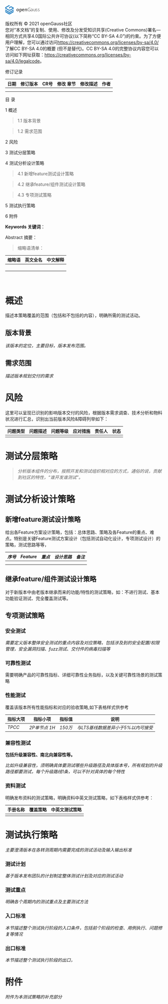 ![avatar](../images/openGauss.png)

版权所有 © 2021 openGauss社区  
您对“本文档”的复制、使用、修改及分发受知识共享(Creative
Commons)署名—相同方式共享4.0国际公共许可协议(以下简称“CC BY-SA
4.0”)的约束。为了方便用户理解，您可以通过访问<https://creativecommons.org/licenses/by-sa/4.0/>
了解CC BY-SA 4.0的概要 (但不是替代)。CC BY-SA
4.0的完整协议内容您可以访问如下网址获取：<https://creativecommons.org/licenses/by-sa/4.0/legalcode>。

修订记录

| 日期 | 修订版本 | CR号 | 修改  章节 | 修改描述 | 作者 |
|------|----------|------|------------|----------|------|
|      |          |      |            |          |      |
|      |          |      |            |          |      |


目 录

1 概述

>   1.1 版本背景

>   1.2 需求范围

2 风险

3 测试分层策略

4 测试分析设计策略

>   4.1 新增feature测试设计策略

>   4.2 继承feature/组件测试设计策略

>   4.3 专项测试策略

5 测试执行策略

6 附件


**Keywords 关键词**：

Abstract 摘要：

>   缩略语清单：

| 缩略语 | 英文全名 | 中文解释 |
|--------|----------|----------|
|        |          |          |
|        |          |          |
|        |          |          |
|        |          |          |

# <br>概述

描述本策略覆盖的范围（包括和不包括的内容），明确所需的测试活动。

## 版本背景

*该版本的定位，主要目标，版本发布范围。*

## 需求范围

*描述版本规划交付的需求*

# 风险

这里可以呈现已识别的影响版本交付的风险，根据版本需求调查、技术分析和物料状况进行汇总，识别出当前版本风险&障碍列举如下：

| 问题类型 | 问题描述 | 问题等级 | 应对措施 | 责任人 | 状态 |
|----------|----------|----------|----------|--------|------|
|          |          |          |          |        |      |

# 测试分层策略

>   *分析版本组件的分布，按照开发和测试组织相对应的方式，通俗的说，贡献到社区的特性，“谁开发谁测试”。*

# 测试分析设计策略

## 新增feature测试设计策略

给出各Feature方案设计策略，包括：总体思路、策略及各Feature的重点、难点。特别是关键Feature测试方案设计（包括测试自动化设计，专项测试设计）的策略，测试思路等等，

| *序号* | *Feature* | *重点* | *设计思路* | *备注* |
| ------ | --------- | ------ | ---------- | ------ |
|        |           |        |            |        |
|        |           |        |            |        |

## 继承feature/组件测试设计策略

对于新版本中由老版本继承而来的功能/特性的测试策略，如：不进行测试、基本功能验证测试、完全覆盖测试等。

## 专项测试策略

### 安全测试

*需要定义版本整体安全测试的重点内容及对应策略，包括涉及到的安全配置/权限管理，安全漏洞扫描、fuzz测试、交付件的病毒扫描等*

### 可靠性测试

需要明确产品的可靠性指标、详细可靠性业务指标，以及关键可靠性场景的测试策略

### 性能测试

覆盖该版本所有性能指标和对应的验收策略,如下表格样式供参考

| **指标大项** | **指标小项**  | **指标值** | **说明**                            |
| ------------ | ------------- | ---------- | ----------------------------------- |
| *TPCC*       | *2P单节点 1H* | *150万*    | *与LTS基线数据差异小于5%以内可接受* |

### 兼容性测试

**包括升级兼容性、南北向兼容性等。**

*比如升级兼容性，须明确具体要测试哪些升级路径及具体版本号，所有规划的升级路径都要测试，每个升级路线1条，可以不针对具体的每个特性*

### 资料测试

明确发布资料的测试策略，明确资料中英文测试策略，如下表格样式供参考：

| **手册名称** | **覆盖策略** | **中英文测试策略** |
|--------------|--------------|--------------------|
|              |              |                    |

# 测试执行策略

*主要澄清版本在各转测周期内需要完成的测试活动及输入输出标准*

### 测试计划

*基于版本发布团队的计划制定整体测试计划及对应的测试活动*

### 测试重点

*明确各个周期内的测试重点及主要测试方法*

### 入口标准

*本节描述整个测试执行阶段的入口条件，包括前个阶段的检查、用例执行、问题修复等情况*

### 出口标准

*本节描述整个测试执行阶段的出口，*

# 附件

*附件为本测试策略的补充部分*
